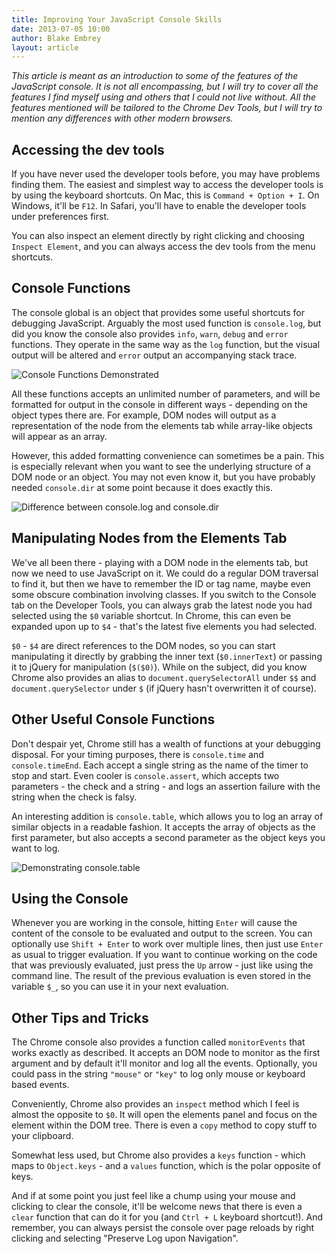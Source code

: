 ```yaml
---
title: Improving Your JavaScript Console Skills
date: 2013-07-05 10:00
author: Blake Embrey
layout: article
---
```


_This article is meant as an introduction to some of the features of the JavaScript console. It is not all encompassing, but I will try to cover all the features I find myself using and others that I could not live without. All the features mentioned will be tailored to the Chrome Dev Tools, but I will try to mention any differences with other modern browsers._

## Accessing the dev tools

If you have never used the developer tools before, you may have problems finding them. The easiest and simplest way to access the developer tools is by using the keyboard shortcuts. On Mac, this is `Command + Option + I`. On Windows, it'll be `F12`. In Safari, you'll have to enable the developer tools under preferences first.

You can also inspect an element directly by right clicking and choosing `Inspect Element`, and you can always access the dev tools from the menu shortcuts.

## Console Functions

The console global is an object that provides some useful shortcuts for debugging JavaScript. Arguably the most used function is `console.log`, but did you know the console also provides `info`, `warn`, `debug` and `error` functions. They operate in the same way as the `log` function, but the visual output will be altered and `error` output an accompanying stack trace.

![Console Functions Demonstrated](images/2013-07-dev-tools-console-functions.png)

All these functions accepts an unlimited number of parameters, and will be formatted for output in the console in different ways - depending on the object types there are. For example, DOM nodes will output as a representation of the node from the elements tab while array-like objects will appear as an array.

However, this added formatting convenience can sometimes be a pain. This is especially relevant when you want to see the underlying structure of a DOM node or an object. You may not even know it, but you have probably needed `console.dir` at some point because it does exactly this.

![Difference between console.log and console.dir](images/2013-07-dev-tools-console-dir-vs-log.png)

## Manipulating Nodes from the Elements Tab

We've all been there - playing with a DOM node in the elements tab, but now we need to use JavaScript on it. We could do a regular DOM traversal to find it, but then we have to remember the ID or tag name, maybe even some obscure combination involving classes. If you switch to the Console tab on the Developer Tools, you can always grab the latest node you had selected using the `$0` variable shortcut. In Chrome, this can even be expanded upon up to `$4` - that's the latest five elements you had selected.

`$0` - `$4` are direct references to the DOM nodes, so you can start manipulating it directly by grabbing the inner text (`$0.innerText`) or passing it to jQuery for manipulation (`$($0)`). While on the subject, did you know Chrome also provides an alias to `document.querySelectorAll` under `$$` and `document.querySelector` under `$` (if jQuery hasn't overwritten it of course).

## Other Useful Console Functions

Don't despair yet, Chrome still has a wealth of functions at your debugging disposal. For your timing purposes, there is `console.time` and `console.timeEnd`. Each accept a single string as the name of the timer to stop and start. Even cooler is `console.assert`, which accepts two parameters - the check and a string - and logs an assertion failure with the string when the check is falsy.

An interesting addition is `console.table`, which allows you to log an array of similar objects in a readable fashion. It accepts the array of objects as the first parameter, but also accepts a second parameter as the object keys you want to log.

![Demonstrating console.table](images/2013-07-dev-tools-console-table.png)

## Using the Console

Whenever you are working in the console, hitting `Enter` will cause the content of the console to be evaluated and output to the screen. You can optionally use `Shift + Enter` to work over multiple lines, then just use `Enter` as usual to trigger evaluation. If you want to continue working on the code that was previously evaluated, just press the `Up` arrow - just like using the command line. The result of the previous evaluation is even stored in the variable `$_`, so you can use it in your next evaluation.

## Other Tips and Tricks

The Chrome console also provides a function called `monitorEvents` that works exactly as described. It accepts an DOM node to monitor as the first argument and by default it'll monitor and log all the events. Optionally, you could pass in the string `"mouse"` or `"key"` to log only mouse or keyboard based events.

Conveniently, Chrome also provides an `inspect` method which I feel is almost the opposite to `$0`. It will open the elements panel and focus on the element within the DOM tree. There is even a `copy` method to copy stuff to your clipboard.

Somewhat less used, but Chrome also provides a `keys` function - which maps to `Object.keys` - and a `values` function, which is the polar opposite of keys.

And if at some point you just feel like a chump using your mouse and clicking to clear the console, it'll be welcome news that there is even a `clear` function that can do it for you (and `Ctrl + L` keyboard shortcut!). And remember, you can always persist the console over page reloads by right clicking and selecting "Preserve Log upon Navigation".
